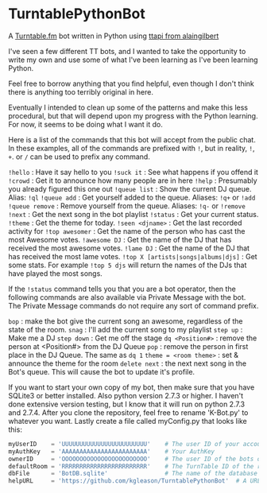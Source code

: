 TurntablePythonBot
==================

A [Turntable.fm](http://turntable.fm) bot written in Python using [ttapi from alaingilbert](https://github.com/alaingilbert/Turntable-API)

I've seen a few different TT bots, and I wanted to take the opportunity to write my own and use some of what I've been learning as I've been learning Python.

Feel free to borrow anything that you find helpful, even though I don't think there is anything too terribly original in here. 

Eventually I intended to clean up some of the patterns and make this less procedural, but that will depend upon my progress with the Python learning. For now, it seems to be doing what I want it do.

Here is a list of the commands that this bot will accept from the public chat. In these examples, all of the commands are prefixed with `!`, but in reality, `!`, `+`. or `/` can be used to prefix any command.

`!hello` : Have it say hello to you
`!suck it` : See what happens if you offend it
`!crowd` : Get it to announce how many people are in here
`!help` : Presumably you already figured this one out
`!queue list` : Show the current DJ queue. Alias: `!ql`
`!queue add` : Get yourself added to the queue. Aliases: `!q+` or `!add`
`!queue remove` : Remove yourself from the queue. Aliases: `!q-` or `!remove`
`!next` : Get the next song in the bot playlist
`!status` : Get your current status.
`!theme` : Get the theme for today.
`!seen <djname>` :  Get the last recorded activity for <djname>
`!top awesomer` : Get the name of the person who has cast the most Awesome votes.
`!awesome DJ` : Get the name of the DJ that has received the most awesome votes.
`!lame DJ` : Get the name of the DJ that has received the most lame votes.
`!top X [artists|songs|albums|djs]` :  Get some stats. For example `!top 5 djs` will return the names of the DJs that have played the most songs.

If the `!status` command tells you that you are a bot operator, then the following commands are also available via Private Message with the bot. The Private Message commands do not require any sort of command prefix.

`bop` : make the bot give the current song an awesome, regardless of the state of the room.
`snag` : I'll add the current song to my playlist
`step up` : Make me a DJ
`step down` : Get me off the stage
`dq <Position#>` : remove the person at <Position#> from the DJ Queue
`pop` : remove the person in first place in the DJ Queue. The same as `dq 1`
`theme = <room theme>` : set & announce the theme for the room
`delete next` : the next next song in the Bot's queue. This will cause the bot to update it's profile.


If you want to start your own copy of my bot, then make sure that you have SQLite3 or better installed. Also python version 2.7.3 or higher. I haven't done extensive version testing, but I know that it will run on python 2.7.3 and 2.7.4. After you clone the repository, feel free to rename 'K-Bot.py' to whatever you want. Lastly create a file called myConfig.py that looks like this:

```python
myUserID 	= 'UUUUUUUUUUUUUUUUUUUUUUUU'	# The user ID of your account
myAuthKey 	= 'AAAAAAAAAAAAAAAAAAAAAAAA'	# Your AuthKey
ownerID 	= 'OOOOOOOOOOOOOOOOOOOOOOOO'	# The user ID of the bots owner. There are a couple of special owner commands.
defaultRoom	= 'RRRRRRRRRRRRRRRRRRRRRRRR'	# The TurnTable ID of the room that you want your bot to join. As of right now, this is the only way to get a bot into a room.
dbFile		= 'BotDB.sqlite'				# The name of the database file to use for the bot. This will be created if it doesn't exist. You can leave this as it, or rename it.
helpURL		= 'https://github.com/kgleason/TurntablePythonBot'	# A URL to print out when users ask for help. The default is to show this page. Change it as you wish.
```